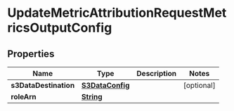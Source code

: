 

# UpdateMetricAttributionRequestMetricsOutputConfig


## Properties

| Name | Type | Description | Notes |
|------------ | ------------- | ------------- | -------------|
|**s3DataDestination** | [**S3DataConfig**](S3DataConfig.md) |  |  [optional] |
|**roleArn** | [**String**](String.md) |  |  |



